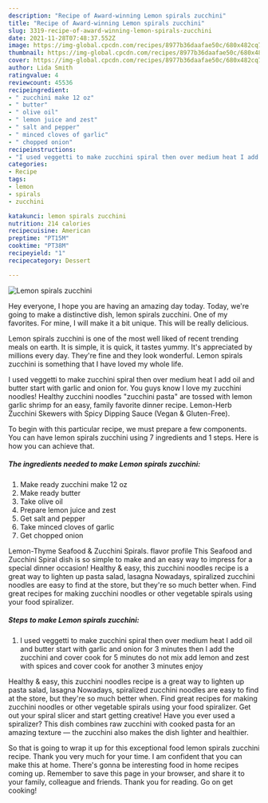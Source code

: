```yaml
---
description: "Recipe of Award-winning Lemon spirals zucchini"
title: "Recipe of Award-winning Lemon spirals zucchini"
slug: 3319-recipe-of-award-winning-lemon-spirals-zucchini
date: 2021-11-28T07:48:37.552Z
image: https://img-global.cpcdn.com/recipes/8977b36daafae50c/680x482cq70/lemon-spirals-zucchini-recipe-main-photo.jpg
thumbnail: https://img-global.cpcdn.com/recipes/8977b36daafae50c/680x482cq70/lemon-spirals-zucchini-recipe-main-photo.jpg
cover: https://img-global.cpcdn.com/recipes/8977b36daafae50c/680x482cq70/lemon-spirals-zucchini-recipe-main-photo.jpg
author: Lida Smith
ratingvalue: 4
reviewcount: 45536
recipeingredient:
- " zucchini make 12 oz"
- " butter"
- " olive oil"
- " lemon juice and zest"
- " salt and pepper"
- " minced cloves of garlic"
- " chopped onion"
recipeinstructions:
- "I used veggetti to make zucchini spiral then over medium heat I add oil and butter start with garlic and onion for 3 minutes then I add the zucchini and cover cook for 5 minutes do not mix add lemon and zest with spices and cover cook for another 3 minutes enjoy"
categories:
- Recipe
tags:
- lemon
- spirals
- zucchini

katakunci: lemon spirals zucchini 
nutrition: 214 calories
recipecuisine: American
preptime: "PT15M"
cooktime: "PT38M"
recipeyield: "1"
recipecategory: Dessert

---
```



![Lemon spirals zucchini](https://img-global.cpcdn.com/recipes/8977b36daafae50c/680x482cq70/lemon-spirals-zucchini-recipe-main-photo.jpg)

Hey everyone, I hope you are having an amazing day today. Today, we're going to make a distinctive dish, lemon spirals zucchini. One of my favorites. For mine, I will make it a bit unique. This will be really delicious.

Lemon spirals zucchini is one of the most well liked of recent trending meals on earth. It is simple, it is quick, it tastes yummy. It's appreciated by millions every day. They're fine and they look wonderful. Lemon spirals zucchini is something that I have loved my whole life.

I used veggetti to make zucchini spiral then over medium heat I add oil and butter start with garlic and onion for. You guys know I love my zucchini noodles! Healthy zucchini noodles &#34;zucchini pasta&#34; are tossed with lemon garlic shrimp for an easy, family favorite dinner recipe. Lemon-Herb Zucchini Skewers with Spicy Dipping Sauce (Vegan &amp; Gluten-Free).


To begin with this particular recipe, we must prepare a few components. You can have lemon spirals zucchini using 7 ingredients and 1 steps. Here is how you can achieve that.

<!--inarticleads1-->

##### The ingredients needed to make Lemon spirals zucchini:

1. Make ready  zucchini make 12 oz
1. Make ready  butter
1. Take  olive oil
1. Prepare  lemon juice and zest
1. Get  salt and pepper
1. Take  minced cloves of garlic
1. Get  chopped onion


Lemon-Thyme Seafood &amp; Zucchini Spirals. flavor profile This Seafood and Zucchini Spiral dish is so simple to make and an easy way to impress for a special dinner occasion! Healthy &amp; easy, this zucchini noodles recipe is a great way to lighten up pasta salad, lasagna Nowadays, spiralized zucchini noodles are easy to find at the store, but they&#39;re so much better when. Find great recipes for making zucchini noodles or other vegetable spirals using your food spiralizer. 

<!--inarticleads2-->

##### Steps to make Lemon spirals zucchini:

1. I used veggetti to make zucchini spiral then over medium heat I add oil and butter start with garlic and onion for 3 minutes then I add the zucchini and cover cook for 5 minutes do not mix add lemon and zest with spices and cover cook for another 3 minutes enjoy


Healthy &amp; easy, this zucchini noodles recipe is a great way to lighten up pasta salad, lasagna Nowadays, spiralized zucchini noodles are easy to find at the store, but they&#39;re so much better when. Find great recipes for making zucchini noodles or other vegetable spirals using your food spiralizer. Get out your spiral slicer and start getting creative! Have you ever used a spiralizer? This dish combines raw zucchini with cooked pasta for an amazing texture — the zucchini also makes the dish lighter and healthier. 

So that is going to wrap it up for this exceptional food lemon spirals zucchini recipe. Thank you very much for your time. I am confident that you can make this at home. There's gonna be interesting food in home recipes coming up. Remember to save this page in your browser, and share it to your family, colleague and friends. Thank you for reading. Go on get cooking!
